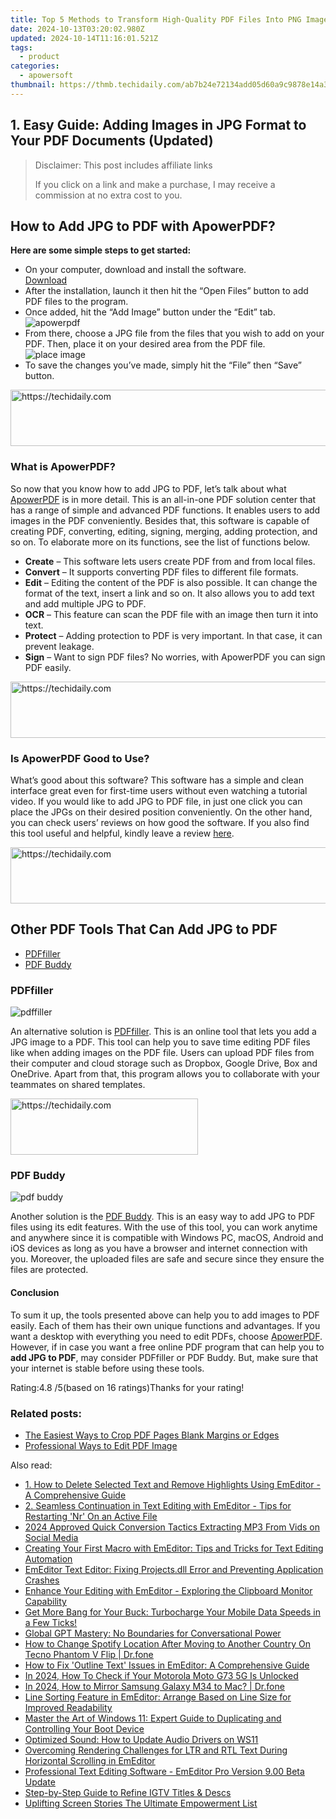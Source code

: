 ```yaml
---
title: Top 5 Methods to Transform High-Quality PDF Files Into PNG Images on Windows 11
date: 2024-10-13T03:20:02.980Z
updated: 2024-10-14T11:16:01.521Z
tags:
  - product
categories:
  - apowersoft
thumbnail: https://thmb.techidaily.com/ab7b24e72134add05d60a9c9878e14a3ae56dcbc709b29d6e1455394b97ec52a.jpg
---
```


## 1. Easy Guide: Adding Images in JPG Format to Your PDF Documents (Updated)

>  Disclaimer: This post includes affiliate links
>
>  If you click on a link and make a purchase, I may receive a commission at no extra cost to you.
>

## How to Add JPG to PDF with ApowerPDF?

**Here are some simple steps to get started:**

* On your computer, download and install the software.  
[Download](https://tools.techidaily.com/apowersoft/products/)
* After the installation, launch it then hit the “Open Files” button to add PDF files to the program.
* Once added, hit the “Add Image” button under the “Edit” tab.  
![apowerpdf](https://www.apowersoft.com//webusupload.aoscdn.com/apowercom/wp-content/uploads/2020/07/add-image.jpg.webp)
* From there, choose a JPG file from the files that you wish to add on your PDF. Then, place it on your desired area from the PDF file.  
![place image](https://www.apowersoft.com//webusupload.aoscdn.com/apowercom/wp-content/uploads/2020/07/place-jpg.jpg.webp)
* To save the changes you’ve made, simply hit the “File” then “Save” button.

<!-- affiliate ads begin -->
<a href="https://aligracehair.sjv.io/c/5597632/2080347/19272" target="_top" id="2080347">
  <img src="//a.impactradius-go.com/display-ad/19272-2080347" border="0" alt="https://techidaily.com" width="728" height="90"/>
</a>
<img height="0" width="0" src="https://aligracehair.sjv.io/i/5597632/2080347/19272" style="position:absolute;visibility:hidden;" border="0" />
<!-- affiliate ads end -->

### What is ApowerPDF?

So now that you know how to add JPG to PDF, let’s talk about what [ApowerPDF](https://tools.techidaily.com/apowersoft/apower-pdf/) is in more detail. This is an all-in-one PDF solution center that has a range of simple and advanced PDF functions. It enables users to add images in the PDF conveniently. Besides that, this software is capable of creating PDF, converting, editing, signing, merging, adding protection, and so on. To elaborate more on its functions, see the list of functions below.

* **Create** – This software lets users create PDF from and from local files.
* **Convert** – It supports converting PDF files to different file formats.
* **Edit**  – Editing the content of the PDF is also possible. It can change the format of the text, insert a link and so on. It also allows you to add text and add multiple JPG to PDF.
* **OCR** – This feature can scan the PDF file with an image then turn it into text.
* **Protect** – Adding protection to PDF is very important. In that case, it can prevent leakage.
* **Sign** – Want to sign PDF files? No worries, with ApowerPDF you can sign PDF easily.

<!-- affiliate ads begin -->
<a href="https://appsumo.8odi.net/c/5597632/2123726/7443" target="_top" id="2123726">
  <img src="//a.impactradius-go.com/display-ad/7443-2123726" border="0" alt="https://techidaily.com" width="600" height="90"/>
</a>
<img height="0" width="0" src="https://appsumo.8odi.net/i/5597632/2123726/7443" style="position:absolute;visibility:hidden;" border="0" />
<!-- affiliate ads end -->

### Is ApowerPDF Good to Use?

What’s good about this software? This software has a simple and clean interface great even for first-time users without even watching a tutorial video. If you would like to add JPG to PDF file, in just one click you can place the JPGs on their desired position conveniently. On the other hand, you can check users’ reviews on how good the software. If you also find this tool useful and helpful, kindly leave a review [here](https://www.g2crowd.com/products/apowerpdf/reviews).

<!-- affiliate ads begin -->
<a href="https://appsumo.8odi.net/c/5597632/2151872/7443" target="_top" id="2151872">
  <img src="//a.impactradius-go.com/display-ad/7443-2151872" border="0" alt="https://techidaily.com" width="728" height="90"/>
</a>
<img height="0" width="0" src="https://appsumo.8odi.net/i/5597632/2151872/7443" style="position:absolute;visibility:hidden;" border="0" />
<!-- affiliate ads end -->

## Other PDF Tools That Can Add JPG to PDF

* [PDFfiller](https://tools.techidaily.com/apowersoft/products/)
* [PDF Buddy](https://tools.techidaily.com/apowersoft/products/)

### PDFfiller

![pdffiller](https://www.apowersoft.com//webusupload.aoscdn.com/apowercom/wp-content/uploads/2020/07/add-image-pdffiller.jpg.webp)

An alternative solution is [PDFfiller](https://www.pdffiller.com/en/categories/add-image.htm). This is an online tool that lets you add a JPG image to a PDF. This tool can help you to save time editing PDF files like when adding images on the PDF file. Users can upload PDF files from their computer and cloud storage such as Dropbox, Google Drive, Box and OneDrive. Apart from that, this program allows you to collaborate with your teammates on shared templates.

<!-- affiliate ads begin -->
<a href="https://aligracehair.sjv.io/c/5597632/1972679/19272" target="_top" id="1972679">
  <img src="//a.impactradius-go.com/display-ad/19272-1972679" border="0" alt="https://techidaily.com" width="300" height="90"/>
</a>
<img height="0" width="0" src="https://aligracehair.sjv.io/i/5597632/1972679/19272" style="position:absolute;visibility:hidden;" border="0" />
<!-- affiliate ads end -->

### PDF Buddy

![pdf buddy](https://www.apowersoft.com//webusupload.aoscdn.com/apowercom/wp-content/uploads/2020/07/add-jpg-using-pdfbuddy.jpg.webp)

Another solution is the [PDF Buddy](https://www.pdfbuddy.com/how-to/add-image-to-pdf). This is an easy way to add JPG to PDF files using its edit features. With the use of this tool, you can work anytime and anywhere since it is compatible with Windows PC, macOS, Android and iOS devices as long as you have a browser and internet connection with you. Moreover, the uploaded files are safe and secure since they ensure the files are protected.

#### Conclusion

To sum it up, the tools presented above can help you to add images to PDF easily. Each of them has their own unique functions and advantages. If you want a desktop with everything you need to edit PDFs, choose [ApowerPDF](https://tools.techidaily.com/apowersoft/apower-pdf/). However, if in case you want a free online PDF program that can help you to **add JPG to PDF**, may consider PDFfiller or PDF Buddy. But, make sure that your internet is stable before using these tools.

Rating:4.8 /5(based on 16 ratings)Thanks for your rating!

### Related posts:

* [The Easiest Ways to Crop PDF Pages Blank Margins or Edges](https://tools.techidaily.com/apowersoft/apower-pdf/)
* [Professional Ways to Edit PDF Image](https://tools.techidaily.com/apowersoft/apower-pdf/)

<ins class="adsbygoogle"
     style="display:block"
     data-ad-format="autorelaxed"
     data-ad-client="ca-pub-7571918770474297"
     data-ad-slot="1223367746"></ins>

<ins class="adsbygoogle"
     style="display:block"
     data-ad-client="ca-pub-7571918770474297"
     data-ad-slot="8358498916"
     data-ad-format="auto"
     data-full-width-responsive="true"></ins>

<span class="atpl-alsoreadstyle">Also read:</span>
<div><ul>
<li><a href="https://win-info.techidaily.com/1-how-to-delete-selected-text-and-remove-highlights-using-emeditor-a-comprehensive-guide/"><u>1. How to Delete Selected Text and Remove Highlights Using EmEditor - A Comprehensive Guide</u></a></li>
<li><a href="https://win-info.techidaily.com/2-seamless-continuation-in-text-editing-with-emeditor-tips-for-restarting-nr-on-an-active-file/"><u>2. Seamless Continuation in Text Editing with EmEditor - Tips for Restarting 'Nr' On an Active File</u></a></li>
<li><a href="https://fox-helps.techidaily.com/2024-approved-quick-conversion-tactics-extracting-mp3-from-vids-on-social-media/"><u>2024 Approved Quick Conversion Tactics Extracting MP3 From Vids on Social Media</u></a></li>
<li><a href="https://win-info.techidaily.com/creating-your-first-macro-with-emeditor-tips-and-tricks-for-text-editing-automation/"><u>Creating Your First Macro with EmEditor: Tips and Tricks for Text Editing Automation</u></a></li>
<li><a href="https://win-info.techidaily.com/emeditor-text-editor-fixing-projectsdll-error-and-preventing-application-crashes/"><u>EmEditor Text Editor: Fixing Projects.dll Error and Preventing Application Crashes</u></a></li>
<li><a href="https://win-info.techidaily.com/enhance-your-editing-with-emeditor-exploring-the-clipboard-monitor-capability/"><u>Enhance Your Editing with EmEditor - Exploring the Clipboard Monitor Capability</u></a></li>
<li><a href="https://fox-that.techidaily.com/1721461852733-get-more-bang-for-your-buck-turbocharge-your-mobile-data-speeds-in-a-few-ticks/"><u>Get More Bang for Your Buck: Turbocharge Your Mobile Data Speeds in a Few Ticks!</u></a></li>
<li><a href="https://tech-hub.techidaily.com/global-gpt-mastery-no-boundaries-for-conversational-power/"><u>Global GPT Mastery: No Boundaries for Conversational Power</u></a></li>
<li><a href="https://fake-location.techidaily.com/how-to-change-spotify-location-after-moving-to-another-country-on-tecno-phantom-v-flip-drfone-by-drfone-virtual-android/"><u>How to Change Spotify Location After Moving to Another Country On Tecno Phantom V Flip | Dr.fone</u></a></li>
<li><a href="https://win-info.techidaily.com/how-to-fix-outline-text-issues-in-emeditor-a-comprehensive-guide/"><u>How to Fix 'Outline Text' Issues in EmEditor: A Comprehensive Guide</u></a></li>
<li><a href="https://sim-unlock.techidaily.com/in-2024-how-to-check-if-your-motorola-moto-g73-5g-is-unlocked-by-drfone-android/"><u>In 2024, How To Check if Your Motorola Moto G73 5G Is Unlocked</u></a></li>
<li><a href="https://screen-mirror.techidaily.com/in-2024-how-to-mirror-samsung-galaxy-m34-to-mac-drfone-by-drfone-android/"><u>In 2024, How to Mirror Samsung Galaxy M34 to Mac? | Dr.fone</u></a></li>
<li><a href="https://win-info.techidaily.com/line-sorting-feature-in-emeditor-arrange-based-on-line-size-for-improved-readability/"><u>Line Sorting Feature in EmEditor: Arrange Based on Line Size for Improved Readability</u></a></li>
<li><a href="https://fox-making.techidaily.com/master-the-art-of-windows-11-expert-guide-to-duplicating-and-controlling-your-boot-device/"><u>Master the Art of Windows 11: Expert Guide to Duplicating and Controlling Your Boot Device</u></a></li>
<li><a href="https://driver-install.techidaily.com/optimized-sound-how-to-update-audio-drivers-on-ws11/"><u>Optimized Sound: How to Update Audio Drivers on WS11</u></a></li>
<li><a href="https://win-info.techidaily.com/overcoming-rendering-challenges-for-ltr-and-rtl-text-during-horizontal-scrolling-in-emeditor/"><u>Overcoming Rendering Challenges for LTR and RTL Text During Horizontal Scrolling in EmEditor</u></a></li>
<li><a href="https://win-info.techidaily.com/professional-text-editing-software-emeditor-pro-version-900-beta-update/"><u>Professional Text Editing Software - EmEditor Pro Version 9.00 Beta Update</u></a></li>
<li><a href="https://instagram-videos.techidaily.com/step-by-step-guide-to-refine-igtv-titles-and-descs/"><u>Step-by-Step Guide to Refine IGTV Titles & Descs</u></a></li>
<li><a href="https://article-files.techidaily.com/uplifting-screen-stories-the-ultimate-empowerment-list/"><u>Uplifting Screen Stories The Ultimate Empowerment List</u></a></li>
</ul></div>

